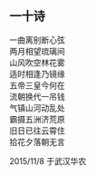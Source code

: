 ## 一十诗

一曲离别断心弦<br>
两月相望琉璃间<br>
山风吹空林花雾<br>
适时相逢乃镜缘<br>
五帝三皇今何在<br>
流朝换代一吊钱<br>
气镇山河动乱处<br>
霸摄五洲济荒原<br>
旧日已往云霄住<br>
拾花夕落朝无言<br>

2015/11/8 于武汉华农
